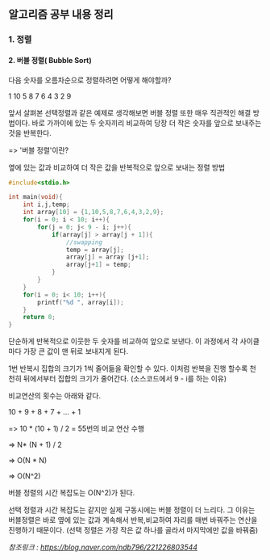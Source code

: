 ## 알고리즘 공부 내용 정리

### 1. 정렬

#### 2. 버블 정렬( Bubble Sort)

다음 숫자를 오름차순으로 정렬하려면 어떻게 해야할까?

1 10 5 8 7 6 4 3 2 9 

앞서 살펴본 선택정렬과 같은 예제로 생각해보면 버블 정렬 또한 매우 직관적인 해결 방법이다. 바로 가까이에 있는 두 숫자끼리 비교하여 당장 더 작은 숫자를 앞으로 보내주는 것을 반복한다.

=> '버블 정렬'이란?

옆에 있는 값과 비교하여 더 작은 값을 반복적으로 앞으로 보내는 정렬 방법

```c
#include<stdio.h>

int main(void){
	int i,j,temp;
	int array[10] = {1,10,5,8,7,6,4,3,2,9};
	for(i = 0; i < 10; i++){
		for(j = 0; j< 9 - i; j++){
			if(array[j] > array[j + 1]){
				//swapping
				temp = array[j];
				array[j] = array [j+1];
				array[j+1] = temp;
			}
		}
	}
	for(i = 0; i< 10; i++){
		printf("%d ", array[i]);
	}
	return 0;
}
```



단순하게 반복적으로 이웃한 두 숫자를 비교하여 앞으로 보낸다. 이 과정에서 각 사이클마다 가장 큰 값이 맨 뒤로 보내지게 된다.

1번 반복시 집합의 크기가 1씩 줄어듦을 확인할 수 있다. 이처럼 반복을 진행 할수록 천천히 뒤에서부터 집합의 크기가 줄어간다. (소스코드에서 9 - i를 하는 이유)

비교연산의 횟수는 아래와 같다.

10 + 9 + 8 + 7 + ... + 1

=> 10 * (10 + 1) / 2 = 55번의 비교 연산 수행

=> N* (N + 1) / 2  

=> O(N * N)   

=> O(N^2)

버블 정렬의 시간 복잡도는  O(N^2)가 된다. 

선택 정렬과 시간 복잡도는 같지만 실제 구동시에는 버블 정렬이 더 느리다. 그 이유는 버블정렬은 바로 옆에 있는 값과 계속해서 반복,비교하여 자리를 매번 바꿔주는 연산을 진행하기 때문이다. (선택 정렬은 가장 작은 값 하나를 골라서 마지막에만 값을 바꿔줌)







*참조링크 : https://blog.naver.com/ndb796/221226803544*